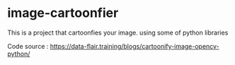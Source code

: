 # image-cartoonfier


This is a project that cartoonfies your image.
using some of python libraries

Code source : https://data-flair.training/blogs/cartoonify-image-opencv-python/
